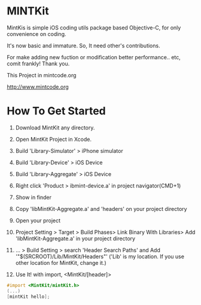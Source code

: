 MINTKit
=======

MintKis is simple iOS coding utils package based Objective-C, for only convenience on coding.

It's now basic and immature. So, It need other's contributions.

For make adding new fuction or modification better performance.. etc, comit frankly! Thank you.

This Project in mintcode.org

<http://www.mintcode.org>


How To Get Started
====

1. Download MintKit any directory.
2. Open MintKit Project in Xcode.
3. Build 'Library-Simulator' > iPhone simulator
4. Build 'Library-Device' > iOS Device
5. Build 'Library-Aggregate' > iOS Device
6. Right click 'Product > ibmint-device.a' in project navigator(CMD+1) 
7. Show in finder
8. Copy 'libMintKit-Aggregate.a' and 'headers' on your project directory

9. Open your project
10. Project Setting > Target > Build Phases> Link Binary With Libraries> Add 'libMintKit-Aggregate.a' in your project directory
11. … > Build Setting > search 'Header Search Paths'  and Add '"$(SRCROOT)/Lib/MintKit/Headers"' ('Lib' is my location. If you use other location for MintKit, change it.)
12. Use It! with import, <MintKit/[header]>

```objective-c
#import <MintKit/mintKit.h>
(...)
[mintKit hello];
```
			 
